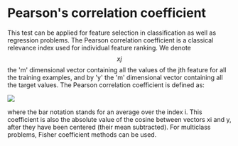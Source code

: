 # Pearson's correlation coefficient

This test can be applied for feature selection in classification as well as regression problems. The Pearson correlation coefficient is a classical relevance index used for individual feature ranking. We denote $$xj$$ the 'm' dimensional vector containing all the values of the jth feature for all the training examples, and by 'y' the 'm' dimensional vector containing all the target values. The Pearson correlation coefficient is defined as:

![](https://lh6.googleusercontent.com/28PLsvh9xfJ0PEKdHonnWrLAJwSIbwSL6q1HPPO2vImZFCPZpP1RBovAgm3N45PvnZw5jDA3wRh9pS2UbBPYLiKxpiZqhFPCVC3bzqnz6_9wAjNal7Xa8Pr-gMQpvoFuVxDOfRS0)

where the bar notation stands for an average over the index i. This coefficient is also the absolute value of the cosine between vectors xi and y, after they have been centered \(their mean subtracted\). For multiclass problems, Fisher coefficient methods can be used.

